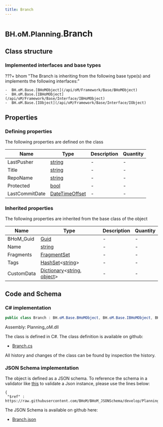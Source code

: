 ```yaml
---
title: Branch
---
```


# <small>BH.oM.Planning.</small>**Branch**



## Class structure

### Implemented interfaces and base types

???+ bhom "The Branch is inheriting from the following base type(s) and implements the following interfaces:"

    -  BH.oM.Base.[BHoMObject](/api/oM/Framework/Base/BHoMObject)
    -  BH.oM.Base.[IBHoMObject](/api/oM/Framework/Base/Interface/IBHoMObject)
    -  BH.oM.Base.[IObject](/api/oM/Framework/Base/Interface/IObject)


## Properties



### Defining properties

The following properties are defined on the class

| Name             | Type             | Description      | Quantity         |
|------------------|------------------|------------------|------------------|
| LastPusher | [string](https://learn.microsoft.com/en-us/dotnet/api/System.String?view=netstandard-2.0) | - | - |
| Title | [string](https://learn.microsoft.com/en-us/dotnet/api/System.String?view=netstandard-2.0) | - | - |
| RepoName | [string](https://learn.microsoft.com/en-us/dotnet/api/System.String?view=netstandard-2.0) | - | - |
| Protected | [bool](https://learn.microsoft.com/en-us/dotnet/api/System.Boolean?view=netstandard-2.0) | - | - |
| LastCommitDate | [DateTimeOffset](https://learn.microsoft.com/en-us/dotnet/api/System.DateTimeOffset?view=netstandard-2.0) | - | - |


### Inherited properties
The following properties are inherited from the base class of the object

| Name             | Type             | Description      | Quantity         |
|------------------|------------------|------------------|------------------|
| BHoM_Guid | [Guid](https://learn.microsoft.com/en-us/dotnet/api/System.Guid?view=netstandard-2.0) | - | - |
| Name | [string](https://learn.microsoft.com/en-us/dotnet/api/System.String?view=netstandard-2.0) | - | - |
| Fragments | [FragmentSet](/api/oM/Framework/Base/FragmentSet) | - | - |
| Tags | [HashSet](https://learn.microsoft.com/en-us/dotnet/api/System.Collections.Generic.HashSet-1?view=netstandard-2.0)&lt;[string](https://learn.microsoft.com/en-us/dotnet/api/System.String?view=netstandard-2.0)&gt; | - | - |
| CustomData | [Dictionary](https://learn.microsoft.com/en-us/dotnet/api/System.Collections.Generic.Dictionary-2?view=netstandard-2.0)&lt;[string](https://learn.microsoft.com/en-us/dotnet/api/System.String?view=netstandard-2.0), [object](https://learn.microsoft.com/en-us/dotnet/api/System.Object?view=netstandard-2.0)&gt; | - | - |


## Code and Schema

### C# implementation

``` C# title="C#"
public class Branch : BH.oM.Base.BHoMObject, BH.oM.Base.IBHoMObject, BH.oM.Base.IObject
```

Assembly: Planning_oM.dll

The class is defined in C#. The class definition is available on github:

- [Branch.cs](https://github.com/BHoM/BHoM/blob/develop/Planning_oM/Branch.cs)

All history and changes of the class can be found by inspection the history.
### JSON Schema implementation

The object is defined as a JSON schema. To reference the schema in a validator like [this](https://www.jsonschemavalidator.net/) to validate a Json instance, please use the lines below:

``` { .json .copy .select } title="JSON Schema"
{
 "$ref" : https://raw.githubusercontent.com/BHoM/BHoM_JSONSchema/develop/Planning_oM/Branch.json}
```

The JSON Schema is available on github here:

- [Branch.json](https://github.com/BHoM/BHoM_JSONSchema/blob/develop/Planning_oM/Branch.json)
